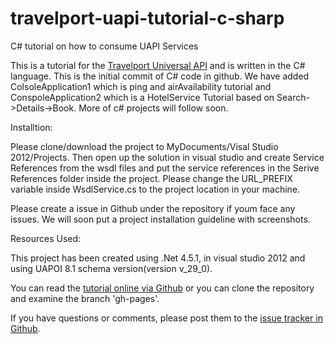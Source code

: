 # travelport-uapi-tutorial-c-sharp
C# tutorial on how to consume UAPI Services

This is a tutorial for the [Travelport Universal API](http://developer.travelport.com/app/developer-network/universal-api) 
and is written in the C# language. This is the initial commit of C# code in github. We have added ColsoleApplication1 which is ping and airAvailability tutorial and ConspoleApplication2 which is a HotelService Tutorial based on Search->Details->Book. More of c# projects will follow soon.

Installtion:

Please clone/download the project to MyDocuments/Visal Studio 2012/Projects. Then open up the solution in visual studio and create Service References
from the wsdl files and put the service references in the Serive References folder inside the project. Please change the URL_PREFIX variable inside WsdlService.cs to the project location in your machine.

Please create a issue in Github under
the repository if youm face any issues. We will soon put a project installation guideline with screenshots.

Resources Used:

This project has been created using .Net 4.5.1, in visual studio 2012 and using UAPOI 8.1 schema version(version v_29_0).

You can read the [tutorial online via Github](http://travelport.github.com/travelport-uapi-tutorial/) 
or you can clone the repository and examine the branch 'gh-pages'.

If you have questions or comments, please post them to the [issue tracker in Github](https://github.com/Travelport/travelport-uapi-tutorial/issues).



